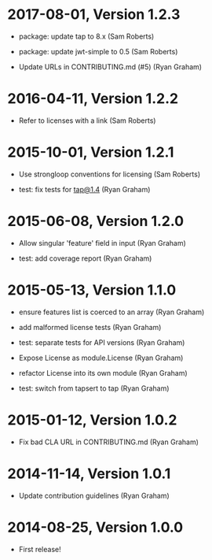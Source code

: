 2017-08-01, Version 1.2.3
=========================

 * package: update tap to 8.x (Sam Roberts)

 * package: update jwt-simple to 0.5 (Sam Roberts)

 * Update URLs in CONTRIBUTING.md (#5) (Ryan Graham)


2016-04-11, Version 1.2.2
=========================

 * Refer to licenses with a link (Sam Roberts)


2015-10-01, Version 1.2.1
=========================

 * Use strongloop conventions for licensing (Sam Roberts)

 * test: fix tests for tap@1.4 (Ryan Graham)


2015-06-08, Version 1.2.0
=========================

 * Allow singular 'feature' field in input (Ryan Graham)

 * test: add coverage report (Ryan Graham)


2015-05-13, Version 1.1.0
=========================

 * ensure features list is coerced to an array (Ryan Graham)

 * add malformed license tests (Ryan Graham)

 * test: separate tests for API versions (Ryan Graham)

 * Expose License as module.License (Ryan Graham)

 * refactor License into its own module (Ryan Graham)

 * test: switch from tapsert to tap (Ryan Graham)


2015-01-12, Version 1.0.2
=========================

 * Fix bad CLA URL in CONTRIBUTING.md (Ryan Graham)


2014-11-14, Version 1.0.1
=========================

 * Update contribution guidelines (Ryan Graham)


2014-08-25, Version 1.0.0
=========================

 * First release!
